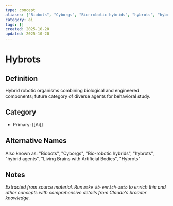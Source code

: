 ```yaml
---
type: concept
aliases: ["Biobots", "Cyborgs", "Bio-robotic hybrids", "hybrots", "hybrid agents", "Living Brains with Artificial Bodies", "Hybrots"]
category: ai
tags: []
created: 2025-10-20
updated: 2025-10-20
---
```


# Hybrots

## Definition

Hybrid robotic organisms combining biological and engineered components; future category of diverse agents for behavioral study.

## Category

- Primary: [[Ai]]

## Alternative Names

Also known as: "Biobots", "Cyborgs", "Bio-robotic hybrids", "hybrots", "hybrid agents", "Living Brains with Artificial Bodies", "Hybrots"

## Notes

*Extracted from source material. Run `make kb-enrich-auto` to enrich this and other concepts with comprehensive details from Claude's broader knowledge.*
